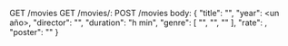 GET /movies
GET /movies/:<untitulo>
POST /movies body: {
		"title": "<un titulo>",
		"year": <un año>,
		"director": "<un director>",
		"duration": "<hora>h <minutos>min",
		"genre": [
			"<un genero>",
			"<un genero>",
			"<un genero>"
		],
		"rate": <un numero flotante>,
		"poster": "<una url>"
	}
